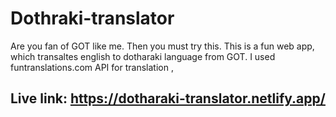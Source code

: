 # Dothraki-translator
 Are you fan of GOT like me. Then you must try this. 
 This is a fun web app, which transaltes english to dotharaki language from GOT. I used funtranslations.com API for translation ,

## Live link: https://dotharaki-translator.netlify.app/

